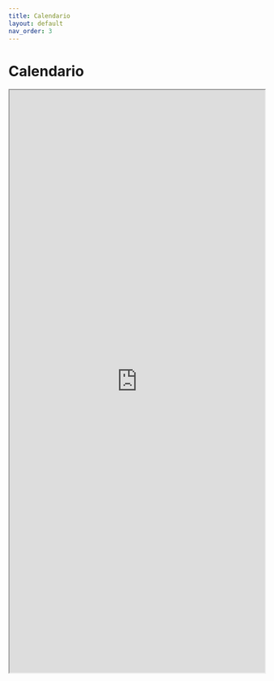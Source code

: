 ```yaml
---
title: Calendario
layout: default
nav_order: 3
---
```


# Calendario

<iframe src="https://docs.google.com/spreadsheets/d/e/2PACX-1vQhesbxSV8zpjqzfsy3eZbOAOQTSlwDuoFqAhpe_Rapz4dXHvbkeg7v0lsbl_ez3bI5xKzvYUwLnY8v/pubhtml?gid=1325843840&single=true" style="width: 100%; height: 1150px"></iframe>

